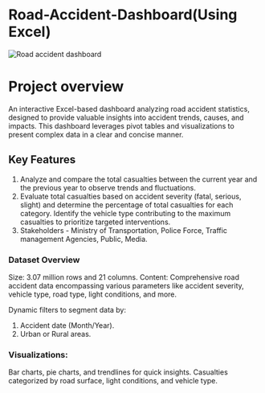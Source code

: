 # Road-Accident-Dashboard(Using Excel)

 ![Road accident dashboard ](https://github.com/user-attachments/assets/c89b2a91-4594-4c3b-ae4d-1546929a0ce5)

# Project overview
An interactive Excel-based dashboard analyzing road accident statistics, designed to provide valuable insights into accident trends, causes, and impacts. This dashboard leverages pivot tables and visualizations to present complex data in a clear and concise manner.

## Key Features
1. Analyze and compare the total casualties between the current year and the previous year to observe trends and fluctuations.
2. Evaluate total casualties based on accident severity (fatal, serious, slight) and determine the percentage of total casualties for each category. Identify the vehicle type contributing to the maximum casualties to prioritize targeted interventions.
3. Stakeholders - Ministry of Transportation, Police Force, Traffic management Agencies, Public, Media.
 ### Dataset Overview ###
Size: 3.07 million rows and 21 columns.
Content: Comprehensive road accident data encompassing various parameters like accident severity, vehicle type, road type, light conditions, and more.

Dynamic filters to segment data by: 
1. Accident date (Month/Year).
2. Urban or Rural areas.

### Visualizations:

Bar charts, pie charts, and trendlines for quick insights.
Casualties categorized by road surface, light conditions, and vehicle type.



